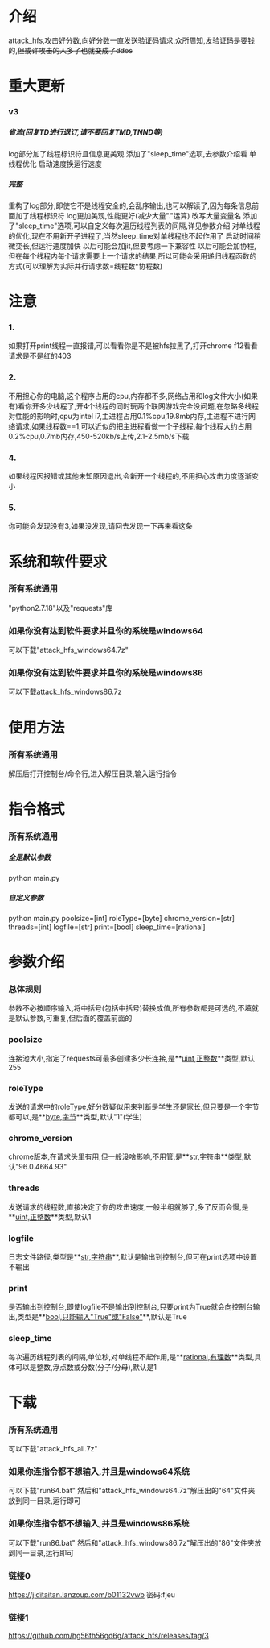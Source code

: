 # 介绍

attack_hfs,攻击好分数,向好分数一直发送验证码请求,众所周知,发验证码是要钱的,~~但或许攻击的人多了也就变成了ddos~~

# 重大更新

### v3

##### 省流(回复TD进行退订,请不要回复TMD,TNND等)

log部分加了线程标识符且信息更美观
添加了"sleep_time"选项,去参数介绍看
单线程优化
启动速度换运行速度

##### 完整

重构了log部分,即使它不是线程安全的,会乱序输出,也可以解读了,因为每条信息前面加了线程标识符
log更加美观,性能更好(减少大量"."运算)
改写大量变量名
添加了"sleep_time"选项,可以自定义每次遍历线程列表的间隔,详见参数介绍
对单线程的优化,现在不用新开子进程了,当然sleep_time对单线程也不起作用了
启动时间稍微变长,但运行速度加快
以后可能会加jit,但要考虑一下兼容性
以后可能会加协程,但在每个线程内每个请求需要上一个请求的结果,所以可能会采用递归线程函数的方式(可以理解为实际并行请求数=线程数*协程数)

# 注意

### 1.

如果打开print线程一直报错,可以看看你是不是被hfs拉黑了,打开chrome f12看看请求是不是红的403

### 2.

不用担心你的电脑,这个程序占用的cpu,内存都不多,网络占用和log文件大小(如果有)看你开多少线程了,开4个线程的同时玩两个联网游戏完全没问题,在忽略多线程对性能的影响时,cpu为intel i7,主进程占用0.1%cpu,19.8mb内存,主进程不进行网络请求,如果线程数==1,可以近似的把主进程看做一个子线程,每个线程大约占用0.2%cpu,0.7mb内存,450-520kb/s上传,2.1-2.5mb/s下载

### 4.

如果线程因报错或其他未知原因退出,会新开一个线程的,不用担心攻击力度逐渐变小

### 5.

你可能会发现没有3,如果没发现,请回去发现一下再来看这条

# 系统和软件要求

### 所有系统通用

"python2.7.18"以及"requests"库

### 如果你没有达到软件要求并且你的系统是windows64

可以下载"attack_hfs_windows64.7z"

### 如果你没有达到软件要求并且你的系统是windows86

可以下载attack_hfs_windows86.7z

# 使用方法

### 所有系统通用

解压后打开控制台/命令行,进入解压目录,输入运行指令

# 指令格式

### 所有系统通用

##### 全是默认参数

python main.py

##### 自定义参数

python main.py  poolsize=[int] roleType=[byte] chrome_version=[str] threads=[int] logfile=[str] print=[bool] sleep_time=[rational]

# 参数介绍

### 总体规则

参数不必按顺序输入,将中括号(包括中括号)替换成值,所有参数都是可选的,不填就是默认参数,可重复,但后面的覆盖前面的

### poolsize

连接池大小,指定了requests可最多创建多少长连接,是**<u>uint,正整数</u>**类型,默认255

### roleType

发送的请求中的roleType,好分数疑似用来判断是学生还是家长,但只要是一个字节都可以,是**<u>byte,字节</u>**类型,默认"1"(学生)

### chrome_version

chrome版本,在请求头里有用,但一般没啥影响,不用管,是**<u>str,字符串</u>**类型,默认"96.0.4664.93"

### threads

发送请求的线程数,直接决定了你的攻击速度,一般半组就够了,多了反而会慢,是**<u>uint,正整数</u>**类型,默认1

### logfile

日志文件路径,类型是**<u>str,字符串</u>**,默认是输出到控制台,但可在print选项中设置不输出

### print

是否输出到控制台,即使logfile不是输出到控制台,只要print为True就会向控制台输出,类型是**<u>bool,只能输入"True"或"False"</u>**,默认是True

### sleep_time

每次遍历线程列表的间隔,单位秒,对单线程不起作用,是**<u>rational,有理数</u>**类型,具体可以是整数,浮点数或分数(分子/分母),默认是1

# 下载

### 所有系统通用

可以下载"attack_hfs_all.7z"

### 如果你连指令都不想输入,并且是windows64系统

可以下载"run64.bat"
然后和"attack_hfs_windows64.7z"解压出的"64"文件夹放到同一目录,运行即可

### 如果你连指令都不想输入,并且是windows86系统

可以下载"run86.bat"
然后和"attack_hfs_windows86.7z"解压出的"86"文件夹放到同一目录,运行即可

### 链接0

https://jiditaitan.lanzoup.com/b01132vwb
密码:fjeu

### 链接1

https://github.com/hg56th56gd6g/attack_hfs/releases/tag/3
